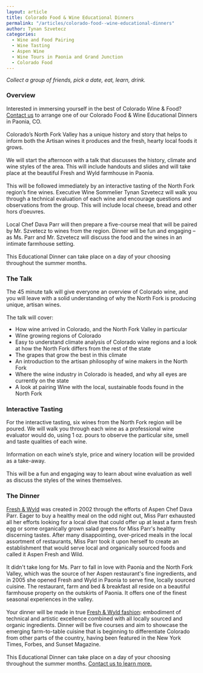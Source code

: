 ```yaml
---
layout: article
title: Colorado Food & Wine Educational Dinners
permalink: "/articles/colorado-food--wine-educational-dinners"
author: Tynan Szvetecz
categories:
  - Wine and Food Pairing
  - Wine Tasting
  - Aspen Wine
  - Wine Tours in Paonia and Grand Junction
  - Colorado Food
---
```


<p><em>Collect a group of friends, pick a date, eat, learn, drink.</em></p>
<h3>Overview</h3>
<p><img class="top left border" src="/images/galleries/d41d8cd98f00b20/1060369690989_medium.jpg" alt="">Interested in immersing yourself in the best of Colorado Wine &amp; Food? <a href="/contact">Contact us</a> to arrange one of our Colorado Food &amp; Wine Educational Dinners in Paonia, CO.<br>
<br>
Colorado’s North Fork Valley has a unique history and story that helps to inform both the Artisan wines it produces and the fresh, hearty local foods it grows. <br>
<br>
We will start the afternoon with a talk that discusses the history, climate and wine styles of the area. This will include handouts and slides and will take place at the beautiful Fresh and Wyld farmhouse in Paonia. <br>
<br>
This will be followed immediately by an interactive tasting of the North Fork region’s fine wines. Executive Wine Sommelier Tynan Szvetecz will walk you through a technical evaluation of each wine and encourage questions and observations from the group. This will include local cheese, bread and other hors d’oeuvres.<br>
<br>
Local Chef Dava Parr will then prepare a five-course meal that will be paired by Mr. Szvetecz to wines from the region. Dinner will be fun and engaging – as Ms. Parr and Mr. Szvetecz will discuss the food and the wines in an intimate farmhouse setting. <br>
<br>
This Educational Dinner can take place on a day of your choosing throughout the summer months.</p>
<h3>The Talk</h3>
<p>The 45 minute talk will give everyone an overview of Colorado wine, and you will leave with a solid understanding of why the North Fork is producing unique, artisan wines.<br>
<br>
The talk will cover:</p>
<ul>
<li>How wine arrived in Colorado, and the North Fork Valley in particular</li>
<li>Wine growing regions of Colorado</li>
<li>Easy to understand climate analysis of Colorado wine regions and a look at how the North Fork differs from the rest of the state</li>
<li>The grapes that grow the best in this climate</li>
<li>An introduction to the artisan philosophy of wine makers in the North Fork</li>
<li>Where the wine industry in Colorado is headed, and why all eyes are currently on the state</li>
<li>A look at pairing Wine with the local, sustainable foods found in the North Fork</li>
</ul>
<h3>Interactive Tasting</h3>
<p>For the interactive tasting, six wines from the North Fork region will be poured. We will walk you through each wine as a professional wine evaluator would do, using 1 oz. pours to observe the particular site, smell and taste qualities of each wine. <br>
<br>
Information on each wine’s style, price and winery location will be provided as a take-away.<br>
<br>
This will be a fun and engaging way to learn about wine evaluation as well as discuss the styles of the wines themselves.</p>
<h3>The Dinner</h3>
<p><img alt="" class="top left border" src="http://www.freshandwyld.com/images/logo003.gif"><a href="http://www.freshandwyldinn.com/">Fresh &amp; Wyld</a> was created in 2002 through the efforts of Aspen Chef Dava Parr. Eager to buy a healthy meal on the odd night out, Miss Parr exhausted all her efforts looking for a local dive that could offer up at least a farm fresh egg or some organically grown salad greens for Miss Parr's healthy discerning tastes. After many disappointing, over-priced meals in the local assortment of restaurants, Miss Parr took it upon herself to create an establishment that would serve local and organically sourced foods and called it Aspen Fresh and Wild. <br>
<br>
It didn't take long for Ms. Parr to fall in love with Paonia and the North Fork Valley, which was the source of her Aspen restaurant's fine ingredients, and in 2005 she opened Fresh and Wyld in Paonia to serve fine, locally sourced cuisine. The restaurant, farm and bed &amp; breakfast all reside on a beautiful farmhouse property on the outskirts of Paonia. It offers one of the finest seasonal experiences in the valley.<br>
<br>
Your dinner will be made in true <a href="http://www.freshandwyldinn.com/">Fresh &amp; Wyld fashion</a>: embodiment of technical and artistic excellence combined with all locally sourced and organic ingredients. Dinner will be five courses and aim to showcase the emerging farm-to-table cuisine that is beginning to differentiate Colorado from other parts of the country, having been featured in the New York Times, Forbes, and Sunset Magazine. <br>
<br>
This Educational Dinner can take place on a day of your choosing throughout the summer months. <a href="/contact">Contact us to learn more.</a></p>

